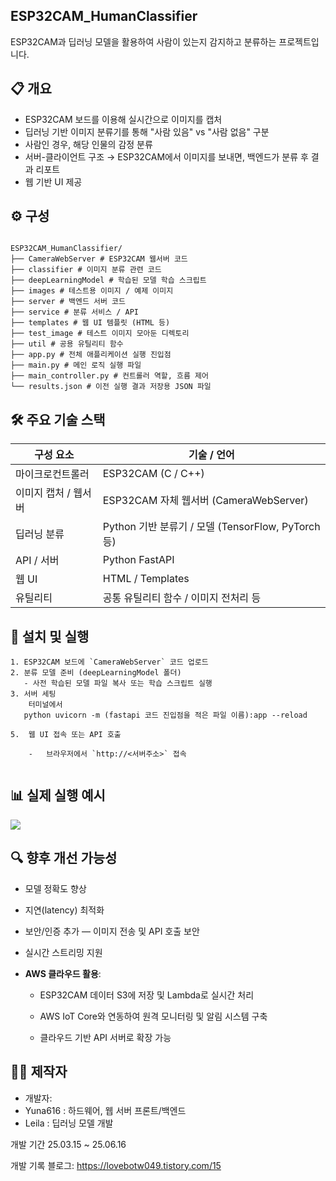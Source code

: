 

## **ESP32CAM_HumanClassifier**

ESP32CAM과 딥러닝 모델을 활용하여 사람이 있는지 감지하고 분류하는 프로젝트입니다.




## 📋 개요

- ESP32CAM 보드를 이용해 실시간으로 이미지를 캡처  
- 딥러닝 기반 이미지 분류기를 통해 "사람 있음" vs "사람 없음" 구분  
- 사람인 경우, 해당 인물의 감정 분류 
- 서버-클라이언트 구조 → ESP32CAM에서 이미지를 보내면, 백엔드가 분류 후 결과 리포트  
- 웹 기반 UI 제공 






## ⚙ 구성


```

ESP32CAM_HumanClassifier/  
├── CameraWebServer # ESP32CAM 웹서버 코드  
├── classifier # 이미지 분류 관련 코드  
├── deepLearningModel # 학습된 모델 학습 스크립트  
├── images # 테스트용 이미지 / 예제 이미지  
├── server # 백엔드 서버 코드  
├── service # 분류 서비스 / API  
├── templates # 웹 UI 템플릿 (HTML 등)  
├── test_image # 테스트 이미지 모아둔 디렉토리  
├── util # 공용 유틸리티 함수  
├── app.py # 전체 애플리케이션 실행 진입점  
├── main.py # 메인 로직 실행 파일  
├── main_controller.py # 컨트롤러 역할, 흐름 제어  
└── results.json # 이전 실행 결과 저장용 JSON 파일

```






## 🛠 주요 기술 스택

| 구성 요소 | 기술 / 언어 |
|------------|-------------------|
| 마이크로컨트롤러 | ESP32CAM (C / C++) |
| 이미지 캡처 / 웹서버 | ESP32CAM 자체 웹서버 (CameraWebServer) |
| 딥러닝 분류 | Python 기반 분류기 / 모델 (TensorFlow, PyTorch 등) |
| API / 서버 | Python FastAPI |
| 웹 UI | HTML / Templates |
| 유틸리티 | 공통 유틸리티 함수 / 이미지 전처리 등 |




## 🚀 설치 및 실행
```
1. ESP32CAM 보드에 `CameraWebServer` 코드 업로드  
2. 분류 모델 준비 (deepLearningModel 폴더)  
   - 사전 학습된 모델 파일 복사 또는 학습 스크립트 실행  
3. 서버 세팅  
	터미널에서 
   python uvicorn -m (fastapi 코드 진입점을 적은 파일 이름):app --reload

5.  웹 UI 접속 또는 API 호출
    
    -   브라우저에서 `http://<서버주소>` 접속
        
```


## 📊 실제 실행 예시 

![](https://blog.kakaocdn.net/dna/bdO0uJ/btsO4QBRKv1/AAAAAAAAAAAAAAAAAAAAANDdbPOQduerrC651Wv_XclvQ6CwxgiS_Bu-2p1RawGA/img.png?credential=yqXZFxpELC7KVnFOS48ylbz2pIh7yKj8&expires=1759244399&allow_ip=&allow_referer=&signature=VD%2B6odWdT%2F95ZeSYZrdlXvSfTbI%3D)
    




## 🔍 향후 개선 가능성

-   모델 정확도 향상 
    
-   지연(latency) 최적화
    
-   보안/인증 추가 — 이미지 전송 및 API 호출 보안
    
-   실시간 스트리밍 지원

- **AWS 클라우드 활용**:

	-  ESP32CAM 데이터 S3에 저장 및 Lambda로 실시간 처리
    
	-   AWS IoT Core와 연동하여 원격 모니터링 및 알림 시스템 구축
    
	-   클라우드 기반 API 서버로 확장 가능
    





## 🙋‍♀️ 제작자

-   개발자:
-   Yuna616 : 하드웨어, 웹 서버 프론트/백엔드
-    Leila : 딥러닝 모델 개발
    
개발 기간  25.03.15 ~ 25.06.16

개발 기록 블로그: https://lovebotw049.tistory.com/15
